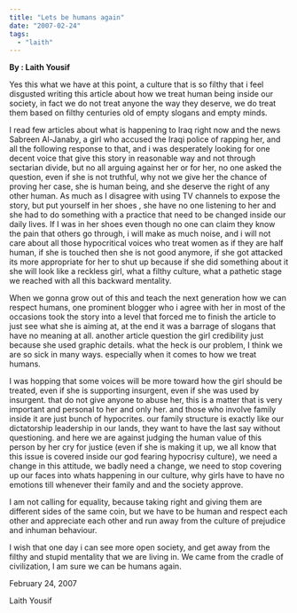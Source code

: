 ```yaml
---
title: "Lets be humans again"
date: "2007-02-24"
tags: 
  - "laith"
---
```


**By : Laith Yousif**

Yes this what we have at this point, a culture that is so filthy that i feel disgusted writing this article about how we treat human being inside our society, in fact we do not treat anyone the way they deserve, we do treat them based on filthy centuries old of empty slogans and empty minds.  

I read few articles about what is happening to Iraq right now and the news Sabreen Al-Janaby, a girl who accused the Iraqi police of rapping her, and all the following response to that, and i was desperately looking for one decent voice that give this story in reasonable way and not through sectarian divide, but no all arguing against her or for her, no one asked the question, even if she is not truthful, why not we give her the chance of proving her case, she is human being, and she deserve the right of any other human. As much as I disagree with using TV channels to expose the story, but put yourself in her shoes , she have no one listening to her and she had to do something with a practice that need to be changed inside our daily lives. If I was in her shoes even though no one can claim they know the pain that others go through, i will make as much noise, and i will not care about all those hypocritical voices who treat women as if they are half human, if she is touched then she is not good anymore, if she got attacked its more appropriate for her to shut up because if she did something about it she will look like a reckless girl, what a filthy culture, what a pathetic stage we reached with all this backward mentality.

When we gonna grow out of this and teach the next generation how we can respect humans, one prominent blogger who i agree with her in most of the occasions took the story into a level that forced me to finish the article to just see what she is aiming at, at the end it was a barrage of slogans that have no meaning at all. another article question the girl credibility just because she used graphic details. what the heck is our problem, I think we are so sick in many ways. especially when it comes to how we treat humans.

I was hopping that some voices will be more toward how the girl should be treated, even if she is supporting insurgent, even if she was used by insurgent. that do not give anyone to abuse her, this is a matter that is very important and personal to her and only her. and those who involve family inside it are just bunch of hypocrites. our family structure is exactly like our dictatorship leadership in our lands, they want to have the last say without questioning. and here we are against judging the human value of this person by her cry for justice (even if she is making it up, we all know that this issue is covered inside our god fearing hypocrisy culture), we need a change in this attitude, we badly need a change, we need to stop covering up our faces into whats happening in our culture, why girls have to have no emotions till whenever their family and and the society approve.

I am not calling for equality, because taking right and giving them are different sides of the same coin, but we have to be human and respect each other and appreciate each other and run away from the culture of prejudice and inhuman behaviour.

I wish that one day i can see more open society, and get away from the filthy and stupid mentality that we are living in. We came from the cradle of civilization, I am sure we can be humans again.

February 24, 2007

Laith Yousif
